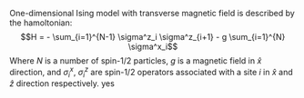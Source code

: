 One-dimensional Ising model with transverse magnetic field is described by the hamoltonian:
$$H = - \sum_{i=1}^{N-1} \sigma^z_i \sigma^z_{i+1} - g \sum_{i=1}^{N} \sigma^x_i$$
Where $N$ is a number of spin-1/2 particles, $g$ is a magnetic field in $\hat{x}$ direction, and $\sigma^x_i$, $\sigma^z_i$ are spin-1/2 operators associated with a site $i$ in $\hat{x}$ and $\hat{z}$ direction respectively. yes
